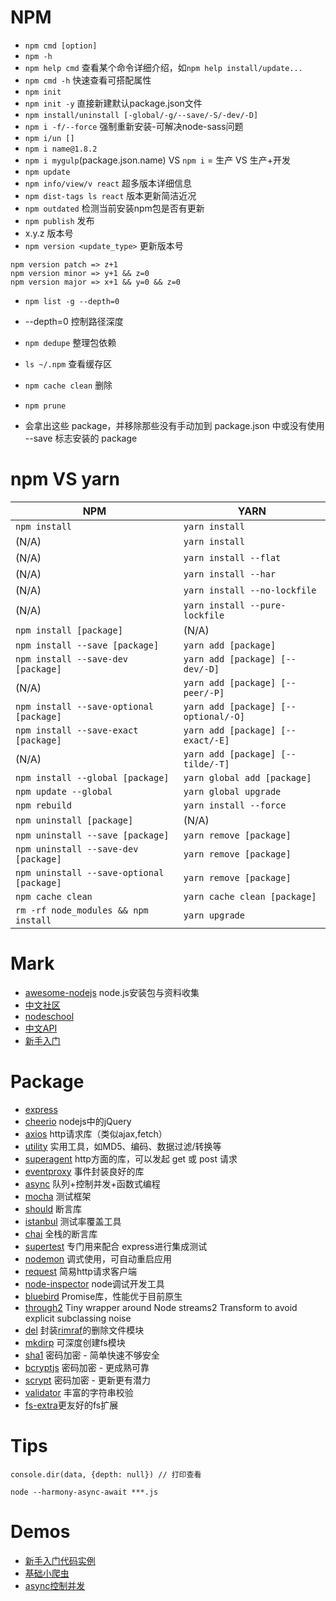 # NPM

- `npm cmd [option]`
- `npm -h`
 - `npm help cmd` 查看某个命令详细介绍，如`npm help install/update...`
 - `npm cmd -h` 快速查看可搭配属性
- `npm init`
 - `npm init -y` 直接新建默认package.json文件
- `npm install/uninstall [-global/-g/--save/-S/-dev/-D]`
 - `npm i -f/--force` 强制重新安装-可解决node-sass问题
 - `npm i/un []`
 - `npm i name@1.8.2`
 - `npm i mygulp`(package.json.name) VS `npm i` = 生产 VS 生产+开发
- `npm update`
 - `npm info/view/v react` 超多版本详细信息
 - `npm dist-tags ls react` 版本更新简洁近况
 - `npm outdated` 检测当前安装npm包是否有更新
- `npm publish` 发布
 - x.y.z 版本号
 - `npm version <update_type>` 更新版本号

```
npm version patch => z+1
npm version minor => y+1 && z=0
npm version major => x+1 && y=0 && z=0
```

- `npm list -g --depth=0`

 - --depth=0 控制路径深度

- `npm dedupe` 整理包依赖
- `ls ~/.npm` 查看缓存区
 - `npm cache clean` 删除

- `npm prune`
 - 会拿出这些 package，并移除那些没有手动加到 package.json 中或没有使用 --save 标志安装的 package

# npm VS yarn

| NPM | YARN |
| ------ | ------ |
| `npm install` | `yarn install` |
| (N/A) | `yarn install` |
| (N/A) | `yarn install --flat` |
| (N/A) | `yarn install --har` |
| (N/A) | `yarn install --no-lockfile` |
| (N/A) | `yarn install --pure-lockfile` |
| `npm install [package]` | (N/A) |
| `npm install --save [package]` | `yarn add [package]` |
| `npm install --save-dev [package]` | `yarn add [package] [--dev/-D]` |
| (N/A) | `yarn add [package] [--peer/-P]` |
| `npm install --save-optional [package]` | `yarn add [package] [--optional/-O]` |
| `npm install --save-exact [package]` | `yarn add [package] [--exact/-E]` |
| (N/A) | `yarn add [package] [--tilde/-T]` |
| `npm install --global [package]` | `yarn global add [package]` |
| `npm update --global` | `yarn global upgrade` |
| `npm rebuild` | `yarn install --force` |
| `npm uninstall [package]` | (N/A) |
| `npm uninstall --save [package]` | `yarn remove [package]` |
| `npm uninstall --save-dev [package]` | `yarn remove [package]` |
| `npm uninstall --save-optional [package]` | `yarn remove [package]` |
| `npm cache clean` | `yarn cache clean [package]` |
| `rm -rf node_modules && npm install` | `yarn upgrade` |

# Mark

- [awesome-nodejs](https://github.com/sindresorhus/awesome-nodejs)  node.js安装包与资料收集
- [中文社区](https://cnodejs.org/)
- [nodeschool](http://nodeschool.io/zh-cn/)
- [中文API](http://nodeapi.ucdok.com/api/)
- [新手入门](http://www.nodebeginner.org/index-zh-cn.html)


# Package

- [express](https://www.npmjs.com/package/express)
- [cheerio](https://github.com/cheeriojs/cheerio) nodejs中的jQuery
- [axios](https://github.com/mzabriskie/axios) http请求库（类似ajax,fetch）
- [utility](https://github.com/node-modules/utility) 实用工具，如MD5、编码、数据过滤/转换等
- [superagent](https://github.com/visionmedia/superagent) http方面的库，可以发起 get 或 post 请求
- [eventproxy](https://www.npmjs.com/package/eventproxy) 事件封装良好的库
- [async](https://github.com/caolan/async) 队列+控制并发+函数式编程
- [mocha](http://mochajs.org/) 测试框架
- [should](https://github.com/tj/should.js) 断言库
- [istanbul](https://github.com/gotwarlost/istanbul) 测试率覆盖工具
- [chai](http://chaijs.com/) 全栈的断言库
- [supertest](https://github.com/tj/supertest) 专门用来配合 express进行集成测试
- [nodemon](https://github.com/remy/nodemon) 调式使用，可自动重启应用
- [request](https://github.com/request/request) 简易http请求客户端
- [node-inspector](https://github.com/node-inspector/node-inspector) node调试开发工具
- [bluebird](https://github.com/petkaantonov/bluebird) Promise库，性能优于目前原生
- [through2](https://github.com/rvagg/through2) Tiny wrapper around Node streams2 Transform to avoid explicit subclassing noise
- [del](https://github.com/sindresorhus/del) 封装[rimraf](https://github.com/isaacs/rimraf)的删除文件模块
- [mkdirp](https://github.com/substack/node-mkdirp) 可深度创建fs模块
- [sha1](https://github.com/pvorb/node-sha1) 密码加密 - 简单快速不够安全
- [bcryptjs](https://github.com/dcodeIO/bcrypt.js) 密码加密 - 更成熟可靠
- [scrypt](https://github.com/barrysteyn/node-scrypt) 密码加密 - 更新更有潜力
- [validator](https://github.com/chriso/validator.js) 丰富的字符串校验
- [fs-extra](https://www.npmjs.com/package/fs-extra)更友好的fs扩展


# Tips

```
console.dir(data, {depth: null}) // 打印查看
```

```
node --harmony-async-await ***.js
```


# Demos
- [新手入门代码实例](demos/start)
- [基础小爬虫](demos/reptile)
- [async控制并发](demos/async)
